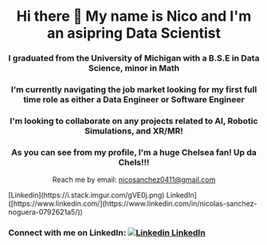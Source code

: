 
<h1 style="text-align: center;"> Hi there 👋 My name is Nico and I'm an asipring Data Scientist</h1>
<h3 style="text-align: center;"> I graduated from the University of Michigan with a B.S.E in Data Science, minor in Math    </h3>
<h3 style="text-align: center;"> I'm currently navigating the job market looking for my first full time role as either a Data Engineer or Software Engineer<h3>
<h3 style="text-align: center;"> I'm looking to collaborate on any projects related to AI, Robotic Simulations, and XR/MR!</h3>

<h3 style="text-align: center;">As you can see from my profile, I'm a huge Chelsea fan! Up da Chels!!!</h3>
<p style="text-align: center;">Reach me by email: <a href="mailto:user@example.com">nicosanchez0411@gmail.com</a></p>
[Linkedin](https://i.stack.imgur.com/gVE0j.png) LinkedIn]([https://www.linkedin.com/](https://www.linkedin.com/in/nicolas-sanchez-noguera-0792621a5/))



### Connect with me on LinkedIn: [![Linkedin](https://i.stack.imgur.com/gVE0j.png) LinkedIn](https://www.linkedin.com/)

<!--
**nicosanc/nicosanc** is a ✨ _special_ ✨ repository because its `README.md` (this file) appears on your GitHub profile.

Here are some ideas to get you started:

- 🔭 I’m currently working on ...
- 🌱 I’m currently learning ...
- 👯 I’m looking to collaborate on ...
- 🤔 I’m looking for help with ...
- 💬 Ask me about ...
- 📫 How to reach me: ...
- 😄 Pronouns: ...
- ⚡ Fun fact: ...
-->
